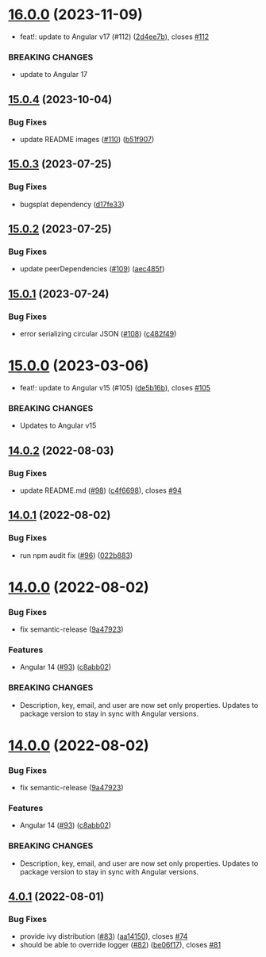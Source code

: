 # [16.0.0](https://github.com/BugSplat-Git/bugsplat-ng/compare/v15.0.4...v16.0.0) (2023-11-09)


* feat!: update to Angular v17 (#112) ([2d4ee7b](https://github.com/BugSplat-Git/bugsplat-ng/commit/2d4ee7ba39a0e63f93aade09129f3875d9cd979b)), closes [#112](https://github.com/BugSplat-Git/bugsplat-ng/issues/112)


### BREAKING CHANGES

* update to Angular 17

## [15.0.4](https://github.com/BugSplat-Git/bugsplat-ng/compare/v15.0.3...v15.0.4) (2023-10-04)


### Bug Fixes

* update README images ([#110](https://github.com/BugSplat-Git/bugsplat-ng/issues/110)) ([b51f907](https://github.com/BugSplat-Git/bugsplat-ng/commit/b51f907d1b5a3a162a19d27ea1d028fe4fa4530f))

## [15.0.3](https://github.com/BugSplat-Git/bugsplat-ng/compare/v15.0.2...v15.0.3) (2023-07-25)


### Bug Fixes

* bugsplat dependency ([d17fe33](https://github.com/BugSplat-Git/bugsplat-ng/commit/d17fe33e52818060088576d87ec7ae8bcf5403ec))

## [15.0.2](https://github.com/BugSplat-Git/bugsplat-ng/compare/v15.0.1...v15.0.2) (2023-07-25)


### Bug Fixes

* update peerDependencies ([#109](https://github.com/BugSplat-Git/bugsplat-ng/issues/109)) ([aec485f](https://github.com/BugSplat-Git/bugsplat-ng/commit/aec485f1abb86ee07e1c19318d9c83a3b817b3b9))

## [15.0.1](https://github.com/BugSplat-Git/bugsplat-ng/compare/v15.0.0...v15.0.1) (2023-07-24)


### Bug Fixes

* error serializing circular JSON ([#108](https://github.com/BugSplat-Git/bugsplat-ng/issues/108)) ([c482f49](https://github.com/BugSplat-Git/bugsplat-ng/commit/c482f4974d9b005892ab8fa4712091622fe3cbc8))

# [15.0.0](https://github.com/BugSplat-Git/bugsplat-ng/compare/v14.0.2...v15.0.0) (2023-03-06)


* feat!: update to Angular v15 (#105) ([de5b16b](https://github.com/BugSplat-Git/bugsplat-ng/commit/de5b16b6cfb1b93674500345d204f08b80e2b19b)), closes [#105](https://github.com/BugSplat-Git/bugsplat-ng/issues/105)


### BREAKING CHANGES

* Updates to Angular v15

## [14.0.2](https://github.com/BugSplat-Git/bugsplat-ng/compare/v14.0.1...v14.0.2) (2022-08-03)


### Bug Fixes

* update README.md ([#98](https://github.com/BugSplat-Git/bugsplat-ng/issues/98)) ([c4f6698](https://github.com/BugSplat-Git/bugsplat-ng/commit/c4f6698dcd32d55b54055ad4cfd0c1777a2e2bd8)), closes [#94](https://github.com/BugSplat-Git/bugsplat-ng/issues/94)

## [14.0.1](https://github.com/BugSplat-Git/bugsplat-ng/compare/v14.0.0...v14.0.1) (2022-08-02)


### Bug Fixes

* run npm audit fix ([#96](https://github.com/BugSplat-Git/bugsplat-ng/issues/96)) ([022b883](https://github.com/BugSplat-Git/bugsplat-ng/commit/022b8831bfd758a1dd5d7cc869f60ec96b171dad))

# [14.0.0](https://github.com/BugSplat-Git/bugsplat-ng/compare/v13.0.0...v14.0.0) (2022-08-02)


### Bug Fixes

* fix semantic-release ([9a47923](https://github.com/BugSplat-Git/bugsplat-ng/commit/9a47923147e6bf940e1e2639140edead603858e0))


### Features

* Angular 14 ([#93](https://github.com/BugSplat-Git/bugsplat-ng/issues/93)) ([c8abb02](https://github.com/BugSplat-Git/bugsplat-ng/commit/c8abb022b82d14dc18ab7231a2dc674b32dc9086))


### BREAKING CHANGES

* Description, key, email, and user are now set only properties. Updates to package version to stay in sync with Angular versions.

# [14.0.0](https://github.com/BugSplat-Git/bugsplat-ng/compare/v13.0.0...v14.0.0) (2022-08-02)


### Bug Fixes

* fix semantic-release ([9a47923](https://github.com/BugSplat-Git/bugsplat-ng/commit/9a47923147e6bf940e1e2639140edead603858e0))


### Features

* Angular 14 ([#93](https://github.com/BugSplat-Git/bugsplat-ng/issues/93)) ([c8abb02](https://github.com/BugSplat-Git/bugsplat-ng/commit/c8abb022b82d14dc18ab7231a2dc674b32dc9086))


### BREAKING CHANGES

* Description, key, email, and user are now set only properties. Updates to package version to stay in sync with Angular versions.

## [4.0.1](https://github.com/BugSplat-Git/bugsplat-ng/compare/v4.0.0...v4.0.1) (2022-08-01)


### Bug Fixes

* provide ivy distribution ([#83](https://github.com/BugSplat-Git/bugsplat-ng/issues/83)) ([aa14150](https://github.com/BugSplat-Git/bugsplat-ng/commit/aa1415084a479ddcd6ccef5f286657c1f946f76e)), closes [#74](https://github.com/BugSplat-Git/bugsplat-ng/issues/74)
* should be able to override logger ([#82](https://github.com/BugSplat-Git/bugsplat-ng/issues/82)) ([be06f17](https://github.com/BugSplat-Git/bugsplat-ng/commit/be06f17cdf8f7fdf4fe2f6e44024f2fcd1ed1c17)), closes [#81](https://github.com/BugSplat-Git/bugsplat-ng/issues/81)
